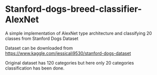 # Stanford-dogs-breed-classifier-AlexNet

A simple implementation of AlexNet type architecture and classifying 20 classes from Stanford Dogs Dataset

Dataset can be downloaded from https://www.kaggle.com/jessicali9530/stanford-dogs-dataset

Original dataset has 120 categories but here only 20 categories classification has been done.



